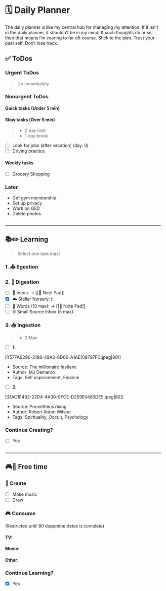 # 🗓 Daily Planner

The daily planner is like my central hub for  managing my attention. If it isn’t in the daily planner, it shouldn’t be in my mind! If such thoughts do arise, then that means I’m vearing to far off course. Stick to the plan. Trust your past self. Don’t lose track.

## ✅ ToDos

### Urgent ToDos

> Do immediately



### Nonurgent ToDos

#### Quick tasks (Under 5 min)

#### Slow tasks (Over 5 min)

> - 2 day limit
> - 1 day break 

- [ ] Look for jobs (after vacation) (day: 0)
- [ ] Driving practice

#### Weekly tasks

- [ ] Grocery Shopping

### Later

- Get gym membership 
- Set up privacy
- Work on GED
- Delete photos

##
___

## **📚✏️ Learning**

> Select one task max!

### 1. 📤 Egestion

### 2. 📝 Digestion

- [ ] 💭 Ideas:  -> [[📝 Note Pad]]
- [x] ☁️ Stellar Nursery: ❗️
- [ ] 💬 Words (10 max):  -> [[📝 Note Pad]]
- [ ] 🌐 Small Source Inbox (5 max):  

### 3. 📥 Ingestion

> - 2 Max

- [ ] **1.** 

![[57FA6290-2198-49A2-8D00-A1AE108797FC.jpeg|80]]
- Source: The millionaire fastlane
- Author: MJ Demarco
- Tags: Self improvement, Finance 

>
- [ ] **2.**

![[1AC1F492-22D4-4A30-9FCE-D259E0485DE5.jpeg|80]]
- Source: Prometheus rising
- Author: Robert Anton Wilson
- Tags: Spirituality, Occult, Psychology

### Continue Creating?

- [ ] Yes

##
___

## **🎮🎨 Free time**

### 🎨 Create

- [ ] Make music
- [ ] Draw

### 🎮 Consume

(Restricted until 90 dopamine detox is complete)

#### TV:



#### Movie: 



#### Other:



### Continue Learning?

- [x] Yes

